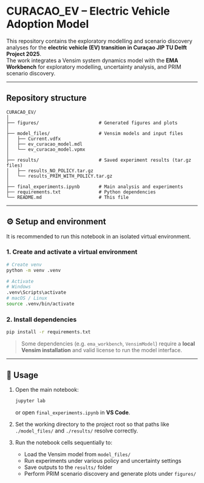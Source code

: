 # CURACAO_EV – Electric Vehicle Adoption Model

This repository contains the exploratory modelling and scenario discovery analyses for the **electric vehicle (EV) transition in Curaçao JIP TU Delft Project 2025**.  
The work integrates a Vensim system dynamics model with the **EMA Workbench** for exploratory modelling, uncertainty analysis, and PRIM scenario discovery.

---

## Repository structure

```
CURACAO_EV/
│
├── figures/                      # Generated figures and plots
│
├── model_files/                  # Vensim models and input files
│   ├── Current.vdfx
│   ├── ev_curacao_model.mdl
│   └── ev_curacao_model.vpmx
│
├── results/                      # Saved experiment results (tar.gz files)
│   ├── results_NO_POLICY.tar.gz
│   └── results_PRIM_WITH_POLICY.tar.gz
│
├── final_experiments.ipynb       # Main analysis and experiments
├── requirements.txt              # Python dependencies
└── README.md                     # This file
```

---

## ⚙️ Setup and environment

It is recommended to run this notebook in an isolated virtual environment.

### 1. Create and activate a virtual environment
```bash
# Create venv
python -m venv .venv

# Activate
# Windows
.venv\Scripts\activate
# macOS / Linux
source .venv/bin/activate
```

### 2. Install dependencies
```bash
pip install -r requirements.txt
```

> Some dependencies (e.g. `ema_workbench`, `VensimModel`) require a **local Vensim installation** and valid license to run the model interface.

---

## 🚀 Usage

1. Open the main notebook:
   ```bash
   jupyter lab
   ```
   or open `final_experiments.ipynb` in **VS Code**.

2. Set the working directory to the project root so that paths like `./model_files/` and `./results/` resolve correctly.

3. Run the notebook cells sequentially to:
   - Load the Vensim model from `model_files/`
   - Run experiments under various policy and uncertainty settings
   - Save outputs to the `results/` folder
   - Perform PRIM scenario discovery and generate plots under `figures/`

